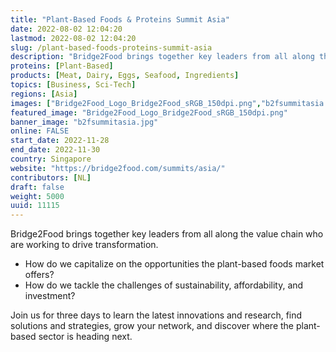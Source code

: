 ```yaml
---
title: "Plant-Based Foods & Proteins Summit Asia"
date: 2022-08-02 12:04:20
lastmod: 2022-08-02 12:04:20
slug: /plant-based-foods-proteins-summit-asia
description: "Bridge2Food brings together key leaders from all along the value chain who are working to drive transformation.How do we capitalize on the opportunities the plant-based foods market offers?How do we tackle the challenges of sustainability, affordability, and investment?Join us for three days to learn the latest innovations and research, find solutions and strategies, grow your network, and discover where the plant-based sector is heading next."
proteins: [Plant-Based]
products: [Meat, Dairy, Eggs, Seafood, Ingredients]
topics: [Business, Sci-Tech]
regions: [Asia]
images: ["Bridge2Food_Logo_Bridge2Food_sRGB_150dpi.png","b2fsummitasia.jpg"]
featured_image: "Bridge2Food_Logo_Bridge2Food_sRGB_150dpi.png"
banner_image: "b2fsummitasia.jpg"
online: FALSE
start_date: 2022-11-28
end_date: 2022-11-30
country: Singapore
website: "https://bridge2food.com/summits/asia/"
contributors: [NL]
draft: false
weight: 5000
uuid: 11115
---
```

Bridge2Food brings together key leaders from all along the value chain
who are working to drive transformation.

-   How do we capitalize on the opportunities the plant-based foods
    market offers?
-   How do we tackle the challenges of sustainability, affordability,
    and investment?

Join us for three days to learn the latest innovations and research,
find solutions and strategies, grow your network, and discover where the
plant-based sector is heading next.

